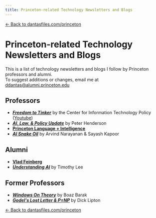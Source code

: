 ```yaml
---
title: Princeton-related Technology Newsletters and Blogs
---
```


[← Back to dantasfiles.com/princeton](https://dantasfiles.com/princeton)

# Princeton-related Technology Newsletters and Blogs

This is a list of technology newsletters and blogs I follow by Princeton professors and alumni.<br>To suggest additions or changes, email me at [ddantas@alumni.princeton.edu](mailto:ddantas@alumni.princeton.edu)

## Professors
* [**_Freedom to Tinker_**](https://freedom-to-tinker.com/)  by the  Center for Information Technology Policy  ([Youtube](https://www.youtube.com/channel/UCo5ZTsv8ZADpgnJIPtw-f-g))
* [**_AI, Law, & Policy Update_**](https://www.ailawpolicy.com/) by Peter Henderson
* [**Princeton Language + Intelligence**](https://pli.princeton.edu/blog)
* [**_AI Snake Oil_**](https://www.aisnakeoil.com/) by Arvind Narayanan & Sayash Kapoor

## Alumni
* [**Vlad Feinberg**](https://vladfeinberg.com/)
* [**_Understanding AI_**](https://www.understandingai.org/) by Timothy Lee

## Former Professors
* [**_Windows On Theory_**](https://windowsontheory.org/) by Boaz Barak
* [**_Godel's Lost Letter & P=NP_**](https://rjlipton.com/) by Dick Lipton

[← Back to dantasfiles.com/princeton](https://dantasfiles.com/princeton)

